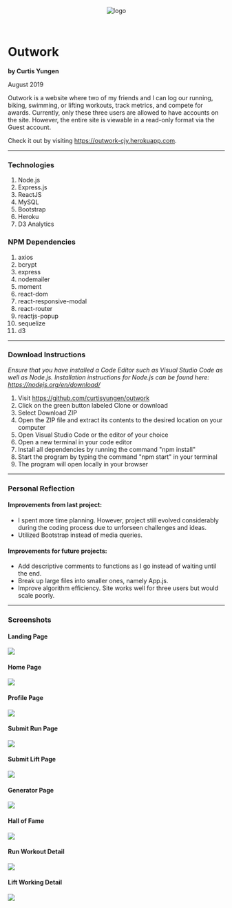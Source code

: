 <p align="center">
  <img src="./client/src/images/logo2.png" alt="logo" />
</p>
<br/>

# Outwork
**by Curtis Yungen**

August 2019

Outwork is a website where two of my friends and I can log our running, biking, swimming, or lifting workouts, track metrics, and compete for awards. Currently, only these three users are allowed to have accounts on the site. However, the entire site is viewable in a read-only format via the Guest account.

Check it out by visiting https://outwork-cjy.herokuapp.com.

<hr/>

### Technologies
1) Node.js
2) Express.js
3) ReactJS
4) MySQL
5) Bootstrap
6) Heroku
7) D3 Analytics

### NPM Dependencies
1) axios
2) bcrypt
3) express
4) nodemailer 
5) moment
6) react-dom
7) react-responsive-modal
8) react-router
9) reactjs-popup
10) sequelize
11) d3

<hr/>

### Download Instructions

*Ensure that you have installed a Code Editor such as Visual Studio Code as well as Node.js.
Installation instructions for Node.js can be found here: https://nodejs.org/en/download/*

1) Visit https://github.com/curtisyungen/outwork
2) Click on the green button labeled Clone or download
3) Select Download ZIP
4) Open the ZIP file and extract its contents to the desired location on your computer
5) Open Visual Studio Code or the editor of your choice
6) Open a new terminal in your code editor
7) Install all dependencies by running the command "npm install"
8) Start the program by typing the command "npm start" in your terminal
9) The program will open locally in your browser

<hr/>

### Personal Reflection

#### Improvements from last project:
* I spent more time planning. However, project still evolved considerably during the coding process due to unforseen challenges and ideas.
* Utilized Bootstrap instead of media queries.

#### Improvements for future projects:
* Add descriptive comments to functions as I go instead of waiting until the end.
* Break up large files into smaller ones, namely App.js. 
* Improve algorithm efficiency. Site works well for three users but would scale poorly.

<hr/>

### Screenshots

#### Landing Page
![](Screenshots/landing.png)
<br/>

#### Home Page
![](Screenshots/home.png)
<br/>

#### Profile Page
![](Screenshots/profile.png)
<br/>

#### Submit Run Page
![](Screenshots/run.png)
<br/>

#### Submit Lift Page
![](Screenshots/lift.png)
<br/>

#### Generator Page
![](Screenshots/generator.png)
<br/>

#### Hall of Fame
![](Screenshots/hof.png)
<br/>

#### Run Workout Detail
![](Screenshots/runDetail.png)
<br/>

#### Lift Working Detail
![](Screenshots/liftDetail.png)
<br/> 
